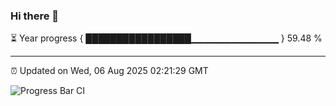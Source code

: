 ### Hi there 👋

⏳ Year progress { █████████████████▁▁▁▁▁▁▁▁▁▁▁▁▁ } 59.48 %

---

⏰ Updated on Wed, 06 Aug 2025 02:21:29 GMT

![Progress Bar CI](https://github.com/ZhaoGui/ZhaoGui/workflows/Progress%20Bar%20CI/badge.svg)

